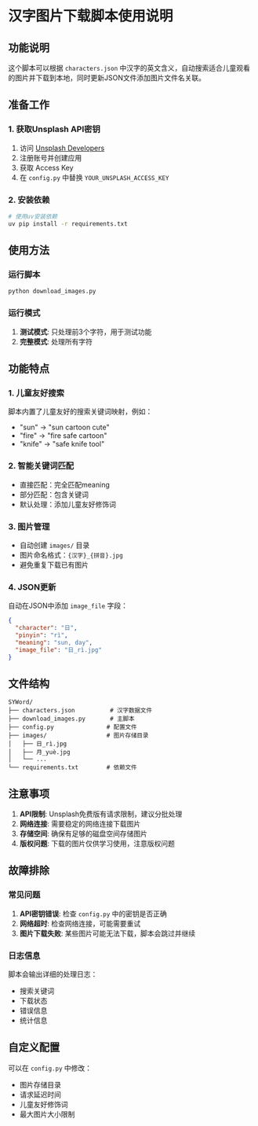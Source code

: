 # 汉字图片下载脚本使用说明

## 功能说明

这个脚本可以根据 `characters.json` 中汉字的英文含义，自动搜索适合儿童观看的图片并下载到本地，同时更新JSON文件添加图片文件名关联。

## 准备工作

### 1. 获取Unsplash API密钥

1. 访问 [Unsplash Developers](https://unsplash.com/developers)
2. 注册账号并创建应用
3. 获取 Access Key
4. 在 `config.py` 中替换 `YOUR_UNSPLASH_ACCESS_KEY`

### 2. 安装依赖

```bash
# 使用uv安装依赖
uv pip install -r requirements.txt
```

## 使用方法

### 运行脚本

```bash
python download_images.py
```

### 运行模式

1. **测试模式**: 只处理前3个字符，用于测试功能
2. **完整模式**: 处理所有字符

## 功能特点

### 1. 儿童友好搜索

脚本内置了儿童友好的搜索关键词映射，例如：
- "sun" → "sun cartoon cute"
- "fire" → "fire safe cartoon"
- "knife" → "safe knife tool"

### 2. 智能关键词匹配

- 直接匹配：完全匹配meaning
- 部分匹配：包含关键词
- 默认处理：添加儿童友好修饰词

### 3. 图片管理

- 自动创建 `images/` 目录
- 图片命名格式：`{汉字}_{拼音}.jpg`
- 避免重复下载已有图片

### 4. JSON更新

自动在JSON中添加 `image_file` 字段：

```json
{
  "character": "日",
  "pinyin": "rì", 
  "meaning": "sun, day",
  "image_file": "日_rì.jpg"
}
```

## 文件结构

```
SYWord/
├── characters.json          # 汉字数据文件
├── download_images.py       # 主脚本
├── config.py               # 配置文件
├── images/                 # 图片存储目录
│   ├── 日_rì.jpg
│   ├── 月_yuè.jpg
│   └── ...
└── requirements.txt        # 依赖文件
```

## 注意事项

1. **API限制**: Unsplash免费版有请求限制，建议分批处理
2. **网络连接**: 需要稳定的网络连接下载图片
3. **存储空间**: 确保有足够的磁盘空间存储图片
4. **版权问题**: 下载的图片仅供学习使用，注意版权问题

## 故障排除

### 常见问题

1. **API密钥错误**: 检查 `config.py` 中的密钥是否正确
2. **网络超时**: 检查网络连接，可能需要重试
3. **图片下载失败**: 某些图片可能无法下载，脚本会跳过并继续

### 日志信息

脚本会输出详细的处理日志：
- 搜索关键词
- 下载状态
- 错误信息
- 统计信息

## 自定义配置

可以在 `config.py` 中修改：
- 图片存储目录
- 请求延迟时间
- 儿童友好修饰词
- 最大图片大小限制
